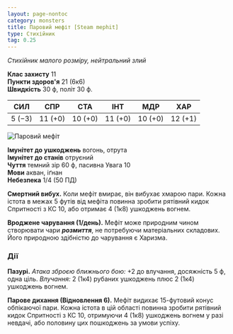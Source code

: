 ```yaml
---
layout: page-nontoc
category: monsters
title: Паровий мефіт [Steam mephit]
type: Стихійник
tag: 0.25
---
```


_Стихійник малого розміру, нейтральний злий_

**Клас захисту** 11    
**Пункти здоров'я** 21 (6к6)    
**Швидкість** 30 ф, політ 30 ф.

| СИЛ    | СПР     | СТА     | ІНТ     | МДР     | ХАР     |
| ------ | ------- | ------- | ------- | ------- | ------- |
| 5 (−3) | 11 (+0) | 10 (+0) | 11 (+0) | 10 (+0) | 12 (+1) |

![Паровий мефіт](https://www.dndbeyond.com/avatars/thumbnails/34175/946/1000/1000/638190242330361682.png)

**Імунітет до ушкоджень** вогонь, отрута    
**Імунітет до станів** отруєний    
**Чуття** темний зір 60 ф, пасивна Увага 10    
**Мови** акван, іґнан    
**Небезпека** 1/4 (50 ПД)

**Смертний вибух.** Коли мефіт вмирає, він вибухає хмарою пари. Кожна істота в межах 5 футів від мефіта повинна зробити рятівний кидок Спритності з КС 10, або отримає 4 (1к8) ушкоджень вогнем.    

**Вроджене чарування (1/день).** Мефіт може природним чином створювати чари **_розмиття_**, не потребуючи матеріальних складових. Його природною здібністю до чарування є Харизма.

### Дії
**Пазурі.** _Атака зброєю ближнього бою:_ +2 до влучання, досяжність 5 ф, одна ціль. _Влучання:_ 2 (1к4) рубаних ушкоджень плюс 2 (1к4) ушкоджень вогнем.    

**Парове дихання (Відновлення 6).** Мефіт видихає 15-футовий конус обпікаючої пари. Кожна істота в цій області повинна зробити рятівний кидок Спритності з КС 10, отримуючи 4 (1к8) ушкоджень вогнем у разі невдачі, або половину цих пошкоджень за умови успіху.
